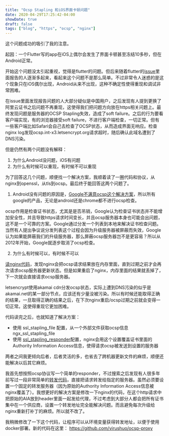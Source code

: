 ```yaml
---
title: "Ocsp Stapling 和iOS界面卡顿问题"
date: 2020-04-29T17:25:42-04:00
showDate: true
draft: false
tags: ["blog", "https", "ocsp", "nginx"]
---
```


这个问题成功的吸引了我的注意。

起因：一个Flutter写的app在iOS上偶尔会发生了界面卡顿甚至冻结10多秒，但在Android正常。

开始这个问题没太引起重视，觉得是flutter的问题。但后来随着flutter的[issue](https://github.com/flutter/flutter/issues/55586)里面报告的人逐渐多起来，看起来这个问题不是那么简单。不过非常令人迷惑的是这个现象只在iOS偶尔出现，Android从来不出现，这种不确定性使得重现和调试非常困难。

在issue里面发现报告问题的人大部分疑似是中国用户，之后发现有人提到更换了阿里云证书之后问题不再重现，这使得我们把问题方向放在https相关问题上。最终发现问题是服务器的OCSP Stapling失效，造成了soft failure。之后的行为要看客户端实现，有的浏览器接受soft failure，不进行客户端检查，一切正常。但有一些客户端比如Safari会自己去检查了OCSP状态，从而造成界面无响应。检查nginx log发现ocsp.int-x3.letsencrypt.org请求超时，随后确认此域名遭到了DNS污染。

但是仍然有两个问题没有解释：

1. 为什么Android没问题，iOS有问题
2. 为什么有时候可以重现，有时候不可以重现

为了回答这几个问题，顺便找一个解决方案，我顺着读了一圈代码和协议，从nginx到openssl，从tls到ocsp。最后终于能回答这两个问题了。

<!--more--> 

1. Android没有问题的原因是，[Google不满意ocsp这个解决方案](https://blog.wirelessmoves.com/2015/03/ocsp-stapling-and-android-that-doesnt-care.html)，所以所有google的产品，无论是android还是chrome都不进行ocsp检查。

ocsp作用是检查证书状态，尤其是是否吊销，Google认为检查证书状态并不能增加安全性，并且导致https请求时间变长，并且ocsp服务器本身也可能会出问题，这不是一个可靠的方案。Google通过分发一个列表到本地来解决证书检查问题。当然有人提出争议说分发列表这个过程会因为升级服务器被屏蔽而失效，Google认为如果能屏蔽我们的升级服务器，那么屏蔽ocsp服务器岂不是更容易？所以从2012年开始，Google就逐步取消了ocsp检查。

2. 为什么有时候可以，有时候不可以

[读nginx代码](https://github.com/nginx/nginx/blob/c17bc31d41a0372002115899a2c64e89aeca7e7d/src/event/ngx_event_openssl_stapling.c#L554)，发现nginx会把ocsp请求结果放在内存里面，直到过期之前才会再次请求ocsp服务器更新状态。但是如果重启了nginx，内存里面的结果就丢掉了，下一次就会直接请求ocsp服务器。

letsencrypt使用akamai cdn分发ocsp状态，实际上遭到DNS污染的似乎是akamai.net的某一部分节点，应该还有少量没被污染。所以有时候还能取得正确的结果，一旦取得正确的结果之后，在下次nginx重启/ocsp过期之前就会变得一切正常。这使得重现它更加困难。

代码读完之后，也就知道了解决方案：

* 使用 ssl_stapling_file 配置，从一个外部文件获取ocsp信息 ngx_ssl_stapling_file 
* 使用 [ssl_stapling_responder](https://github.com/nginx/nginx/blob/c17bc31d41a0372002115899a2c64e89aeca7e7d/src/event/ngx_event_openssl_stapling.c#L382)配置，nginx会用这个设置覆盖证书里面的Authority Information Access信息，使得请求ocsp被发送到设置的服务器

两者之间我更倾向后者，后者灵活的多，也省去了跨机器更新文件的麻烦，顺便还能解决以后其它麻烦。

我首先想按照ocsp协议写一个简单的responder，不过搜索之后发现有人很多年前写过一段非常简单的[转发代码](https://github.com/dlecorfec/ocsp-proxy)，直接把请求转发给指定的服务器。虽然必须要设置一个固定的转发服务器（因为原始的Authority Information Access信息被nginx覆盖了）。我想更好的解决方案是修改一下nginx的代码，在这个http请求中把原始的AIA放到header里面一起发给代理，不过考虑到大部分人都会把所有证书集中在一个供应商，设置一个转发地址完全能解决问题。而且避免每次升级给nginx重新打补丁的麻烦。所以就不改了。

我稍微修改了一下这个代码，让程序可以从环境变量获得转发地址，以便于使用docker部署。新的代码在这里： https://github.com/virushuo/ocsp-proxy


